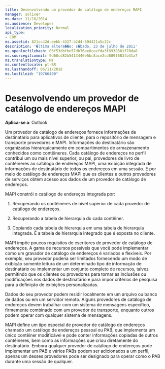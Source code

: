 ```yaml
---
title: Desenvolvendo um provedor de catálogo de endereços MAPI
manager: soliver
ms.date: 11/16/2014
ms.audience: Developer
localization_priority: Normal
api_type:
- COM
ms.assetid: 821cc42d-eebb-4327-b2d4-594421a5c22c
description: '�ltima altera��o: s�bado, 23 de julho de 2011'
ms.openlocfilehash: 03f53dbfbe57db76ee8ceefda3f6938301f70da8
ms.sourcegitcommit: 9d60cd82b5413446e5bc8ace2cd689f683fb41a7
ms.translationtype: MT
ms.contentlocale: pt-BR
ms.lasthandoff: 06/11/2018
ms.locfileid: "19766400"
---
```

# <a name="developing-a-mapi-address-book-provider"></a>Desenvolvendo um provedor de catálogo de endereços MAPI

  
  
**Aplica-se a**: Outlook 
  
Um provedor de catálogo de endereços fornece informações de destinatário para aplicativos de cliente, para o repositório de mensagem e transporte provedores e MAPI. Informações do destinatário são organizadas hierarquicamente em compartimentos de armazenamento conhecidos como contêineres. Cada catálogo de endereços no perfil contribui um ou mais nível superior, ou pai, provedores de livro de contêineres ao catálogo de endereços MAPI, uma exibição integrada de informações de destinatário de todos os endereços em uma sessão. É por meio do catálogo de endereços MAPI que os clientes e outros provedores de serviços obtém acesso aos dados de um provedor de catálogo de endereços.
  
MAPI constrói o catálogo de endereços integrada por:
  
1. Recuperando os contêineres de nível superior de cada provedor de catálogo de endereços.
    
2. Recuperando a tabela de hierarquia do cada contêiner. 
    
3. Copiando cada tabela de hierarquia em uma tabela de hierarquia integrada. É a tabela de hierarquia integrado que é exposta no cliente. 
    
MAPI impõe poucos requisitos de escritores de provedor de catálogo de endereços. A gama de recursos possíveis que você pode implementar como um gravador de catálogo de endereços é variados e flexíveis. Por exemplo, seu provedor poderia ser limitados fornecendo um modo de exibição somente leitura de um determinado tipo de informação de destinatário ou implementar um conjunto completo de recursos, talvez permitindo que os clientes ou provedores para tornar as inclusões ou modificações nos dados de destinatário e para impor critérios de pesquisa para a definição de exibições personalizadas. 
  
Dados do seu provedor podem residir localmente em um arquivo ou banco de dados ou em um servidor remoto. Alguns provedores de catálogo de endereços devem trabalhar com um sistema de mensagens específico, firmemente combinado com um provedor de transporte, enquanto outros podem operar com qualquer sistema de mensagens.
  
MAPI define um tipo especial de provedor de catálogo de endereços chamado um catálogo de endereços pessoal ou PAB, que implementa um único contêiner modificável e pode conter informações copiadas de outros contêineres, bem como as informações que criou diretamente do destinatário. Embora qualquer provedor de catálogo de endereços pode implementar um PAB e vários PABs podem ser adicionados a um perfil, apenas um desses provedores pode ser designado para operar como o PAB durante uma sessão de qualquer. 
  

